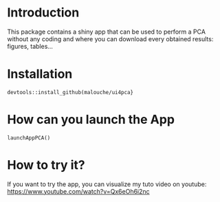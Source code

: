 

# Introduction

This package contains a shiny app that can be used to perform a PCA without any coding and where you can download every obtained results: figures, tables...


# Installation 

```{r, eval=F}
devtools::install_github(malouche/ui4pca}
```

# How can you launch the App

```{r, eval=F}
launchAppPCA()
```

# How to try it?

If you want to try the app, you can visualize my tuto video on youtube: https://www.youtube.com/watch?v=Qx6eOh6i2nc
